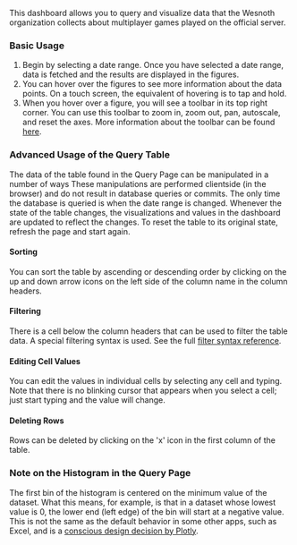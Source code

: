 This dashboard allows you to query and visualize data that the Wesnoth organization collects about multiplayer games played on the official server.

### Basic Usage

1. Begin by selecting a date range. Once you have selected a date range, data is fetched and the results are displayed in the figures.
2. You can hover over the figures to see more information about the data points. On a touch screen, the equivalent of hovering is to tap and hold.
3. When you hover over a figure, you will see a toolbar in its top right corner. You can use this toolbar to zoom in, zoom out, pan, autoscale, and reset the axes. More information about the toolbar can be found [here](https://plotly.com/chart-studio-help/getting-to-know-the-plotly-modebar/).

### Advanced Usage of the Query Table

The data of the table found in the Query Page can be manipulated in a number of ways These manipulations are performed clientside (in the browser) and do not result in database queries or commits. The only time the database is queried is when the date range is changed. Whenever the state of the table changes, the visualizations and values in the dashboard are updated to reflect the changes. To reset the table to its original state, refresh the page and start again.

#### Sorting

You can sort the table by ascending or descending order by clicking on the up and down arrow icons on the left side of the column name in the column headers.

#### Filtering

There is a cell below the column headers that can be used to filter the table data. A special filtering syntax is used. See the full [filter syntax reference](https://dash.plotly.com/datatable/filtering).

#### Editing Cell Values

You can edit the values in individual cells by selecting any cell and typing. Note that there is no blinking cursor that appears when you select a cell; just start typing and the value will change.

#### Deleting Rows

Rows can be deleted by clicking on the 'x' icon in the first column of the table.

### Note on the Histogram in the Query Page

The first bin of the histogram is centered on the minimum value of the dataset. What this means, for example, is that in a dataset whose lowest value is 0, the lower end (left edge) of the bin will start at a negative value. This is not the same as the default behavior in some other apps, such as Excel, and is a [conscious design decision by Plotly](https://github.com/plotly/plotly.py/issues/3771).
